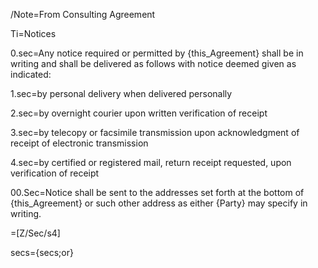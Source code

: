 /Note=From Consulting Agreement
 
Ti=Notices

0.sec=Any notice required or permitted by {this_Agreement} shall be in writing and shall be delivered as follows with notice deemed given as indicated:

1.sec=by personal delivery when delivered personally

2.sec=by overnight courier upon written verification of receipt

3.sec=by telecopy or facsimile transmission upon acknowledgment of receipt of electronic transmission

4.sec=by certified or registered mail, return receipt requested, upon verification of receipt

00.Sec=Notice shall be sent to the addresses set forth at the bottom of {this_Agreement} or such other address as either {Party} may specify in writing.

=[Z/Sec/s4]

secs={secs;or}
